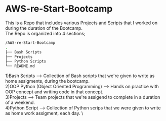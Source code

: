 # AWS-re-Start-Bootcamp
This is a Repo that includes various Projects and Scripts that I worked on during the duration of the Bootcamp. \
The Repo is organized into 4 sections;

```bash
/AWS-re-Start-Bootcamp
.
├── Bash Scripts
├── Projects
├── Python Scripts
└── README.md
```
1)Bash Scripts --> Collection of Bash scripts that we're given to write as home assigments, during the bootcamp. \
2)OOP Python (Object Oriented Programming) --> Hands on practice with OOP concept and writing code in that concept. \
3)Projects --> Team projects that we're assigend to complete in a duration of a weekend. \
4)Python Script --> Collection of Python scrips that we were given to write as home work assigment, each day. \

